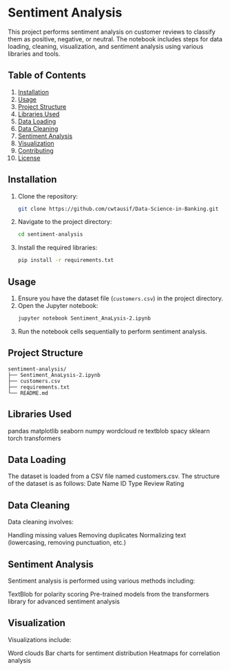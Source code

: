 # Sentiment Analysis

This project performs sentiment analysis on customer reviews to classify them as positive, negative, or neutral. The notebook includes steps for data loading, cleaning, visualization, and sentiment analysis using various libraries and tools.

## Table of Contents
1. [Installation](#installation)
2. [Usage](#usage)
3. [Project Structure](#project-structure)
4. [Libraries Used](#libraries-used)
5. [Data Loading](#data-loading)
6. [Data Cleaning](#data-cleaning)
7. [Sentiment Analysis](#sentiment-analysis)
8. [Visualization](#visualization)
9. [Contributing](#contributing)
10. [License](#license)

## Installation
1. Clone the repository:
    ```bash
    git clone https://github.com/cwtausif/Data-Science-in-Banking.git
    ```
2. Navigate to the project directory:
    ```bash
    cd sentiment-analysis
    ```
3. Install the required libraries:
    ```bash
    pip install -r requirements.txt
    ```

## Usage
1. Ensure you have the dataset file (`customers.csv`) in the project directory.
2. Open the Jupyter notebook:
    ```bash
    jupyter notebook Sentiment_AnaLysis-2.ipynb
    ```
3. Run the notebook cells sequentially to perform sentiment analysis.

## Project Structure
```plaintext
sentiment-analysis/
├── Sentiment_AnaLysis-2.ipynb
├── customers.csv
├── requirements.txt
└── README.md
```


## Libraries Used
pandas
matplotlib
seaborn
numpy
wordcloud
re
textblob
spacy
sklearn
torch
transformers


## Data Loading
The dataset is loaded from a CSV file named customers.csv. The structure of the dataset is as follows:
Date        Name            ID          Type        Review                                  Rating


## Data Cleaning
Data cleaning involves:

Handling missing values
Removing duplicates
Normalizing text (lowercasing, removing punctuation, etc.)
## Sentiment Analysis
Sentiment analysis is performed using various methods including:

TextBlob for polarity scoring
Pre-trained models from the transformers library for advanced sentiment analysis
## Visualization
Visualizations include:

Word clouds
Bar charts for sentiment distribution
Heatmaps for correlation analysis

